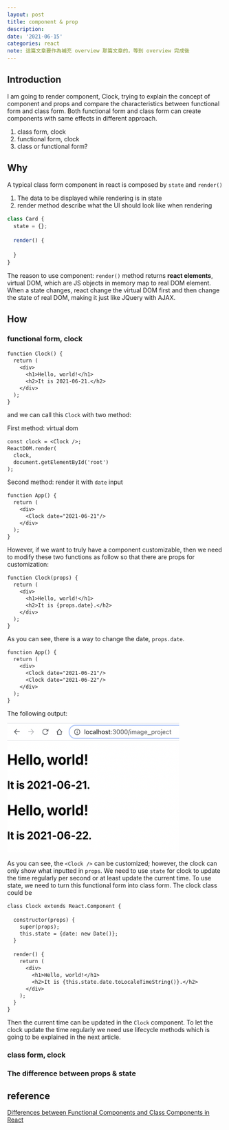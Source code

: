 ```yaml
---
layout: post
title: component & prop
description:
date: '2021-06-15'
categories: react
note: 這篇文章要作為補充 overview 那篇文章的，等到 overview 完成後
---
```


## Introduction

I am going to render component, Clock, trying to explain the concept of component and props and compare the characteristics between functional form and class form. Both functional form and class form can create components with same effects in different approach.

1. class form, clock
2. functional form, clock
3. class or functional form?

## Why

A typical class form component in react is composed by `state` and `render()`

1. The data to be displayed while rendering is in state
2. render method describe what the UI should look like when rendering

```javascript
class Card {
  state = {};

  render() {
    
  }
}
```

The reason to use component: `render()` method returns **react elements**, virtual DOM, which are JS objects in memory map to real DOM element. When a state changes, react change the virtual DOM first and then change the state of real DOM, making it just like JQuery with AJAX.

## How

### functional form, clock

```
function Clock() {
  return (
    <div>
      <h1>Hello, world!</h1>
      <h2>It is 2021-06-21.</h2>
    </div>
  );
}
```

and we can call this `Clock` with two method:

First method: virtual dom
```
const clock = <Clock />;
ReactDOM.render(
  clock,
  document.getElementById('root')
);
```

Second method: render it with `date` input
```
function App() {
  return (
    <div>
      <Clock date="2021-06-21"/>
    </div>
  );
}
```
However, if we want to truly have a component customizable, then we need to modify these two functions as follow so that there are props for customization:
```
function Clock(props) {
  return (
    <div>
      <h1>Hello, world!</h1>
      <h2>It is {props.date}.</h2>
    </div>
  );
}
```
As you can see, there is a way to change the date, `props.date`.
```
function App() {
  return (
    <div>
      <Clock date="2021-06-21"/>
      <Clock date="2021-06-22"/>
    </div>
  );
}
```
The following output:

<img src="/assets/img/component_date.png" alt="component_date"  width="400" height="300">

As you can see, the `<Clock />` can be customized; however, the clock can only show what inputted in `props`. We need to use `state` for clock to update the time regularly per second or at least update the current time. To use state, we need to turn this functional form into class form. The clock class could be
```
class Clock extends React.Component {

  constructor(props) {
    super(props);
    this.state = {date: new Date()};
  }

  render() {
    return (
      <div>
        <h1>Hello, world!</h1>
        <h2>It is {this.state.date.toLocaleTimeString()}.</h2>
      </div>
    );
  }
}
```

Then the current time can be updated in the `Clock` component. To let the clock update the time regularly we need use lifecycle methods which is going to be explained in the next article.

### class form, clock

### The difference between props & state

## reference

[Differences between Functional Components and Class Components in React](https://www.geeksforgeeks.org/differences-between-functional-components-and-class-components-in-react/)
